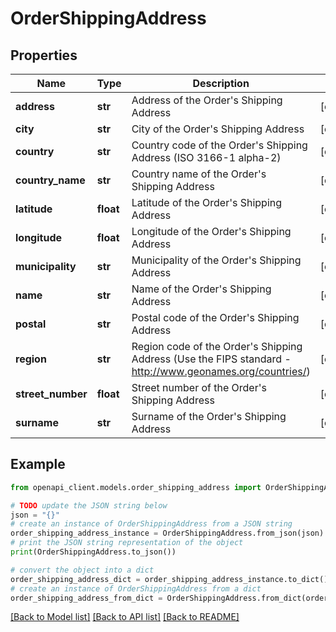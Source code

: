 # OrderShippingAddress


## Properties

Name | Type | Description | Notes
------------ | ------------- | ------------- | -------------
**address** | **str** | Address of the Order&#39;s Shipping Address | [optional] 
**city** | **str** | City of the Order&#39;s Shipping Address | [optional] 
**country** | **str** | Country code of the Order&#39;s Shipping Address (ISO 3166-1 alpha-2) | [optional] 
**country_name** | **str** | Country name of the Order&#39;s Shipping Address | [optional] 
**latitude** | **float** | Latitude of the Order&#39;s Shipping Address | [optional] 
**longitude** | **float** | Longitude of the Order&#39;s Shipping Address | [optional] 
**municipality** | **str** | Municipality of the Order&#39;s Shipping Address | [optional] 
**name** | **str** | Name of the Order&#39;s Shipping Address | [optional] 
**postal** | **str** | Postal code of the Order&#39;s Shipping Address | [optional] 
**region** | **str** | Region code of the Order&#39;s Shipping Address (Use the FIPS standard - http://www.geonames.org/countries/) | [optional] 
**street_number** | **float** | Street number of the Order&#39;s Shipping Address | [optional] 
**surname** | **str** | Surname of the Order&#39;s Shipping Address | [optional] 

## Example

```python
from openapi_client.models.order_shipping_address import OrderShippingAddress

# TODO update the JSON string below
json = "{}"
# create an instance of OrderShippingAddress from a JSON string
order_shipping_address_instance = OrderShippingAddress.from_json(json)
# print the JSON string representation of the object
print(OrderShippingAddress.to_json())

# convert the object into a dict
order_shipping_address_dict = order_shipping_address_instance.to_dict()
# create an instance of OrderShippingAddress from a dict
order_shipping_address_from_dict = OrderShippingAddress.from_dict(order_shipping_address_dict)
```
[[Back to Model list]](../README.md#documentation-for-models) [[Back to API list]](../README.md#documentation-for-api-endpoints) [[Back to README]](../README.md)


